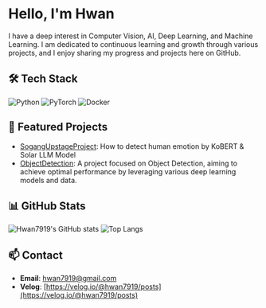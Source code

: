 # Hello, I'm Hwan

I have a deep interest in Computer Vision, AI, Deep Learning, and Machine Learning. I am dedicated to continuous learning and growth through various projects, and I enjoy sharing my progress and projects here on GitHub.

## 🛠 Tech Stack
![Python](https://img.shields.io/badge/Python-3.8-blue?logo=python&logoColor=white)
![PyTorch](https://img.shields.io/badge/Framework-PyTorch-red?logo=pytorch&logoColor=white)
![Docker](https://img.shields.io/badge/Tool-Docker-blue?logo=docker&logoColor=white)

## 🌟 Featured Projects
- [SogangUpstageProject](https://github.com/Hwan7919/SogangUpstageProject): How to detect human emotion by KoBERT & Solar LLM Model
- [ObjectDetection](https://github.com/Hwan7919/ObjectDetection): A project focused on Object Detection, aiming to achieve optimal performance by leveraging various deep learning models and data.

## 📊 GitHub Stats
![Hwan7919's GitHub stats](https://github-readme-stats.vercel.app/api?username=Hwan7919&show_icons=true&theme=radical)
![Top Langs](https://github-readme-stats.vercel.app/api/top-langs/?username=Hwan7919&layout=compact&theme=radical)

## 📫 Contact
- **Email**: [hwan7919@gmail.com](mailto:hwan7919@gmail.com)
- **Velog**: [https://velog.io/@hwan7919/posts](https://velog.io/@hwan7919/posts)
